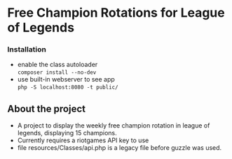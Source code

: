 # Free Champion Rotations for League of Legends

### Installation

* enable the class autoloader \
`composer install --no-dev` 
* use built-in webserver to see app \
`php -S localhost:8080 -t public/`

## About the project
* A project to display the weekly free champion rotation in league of legends, displaying 15 champions.
* Currently requires a riotgames API key to use
* file resources/Classes/api.php is a legacy file before guzzle was used.
